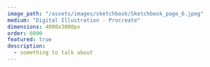 ```yaml
---
image_path: "/assets/images/sketchbook/Sketchbook_page_6.jpeg"
medium: "Digital Illustration - Procreate"
dimensions: 4000x3000px 
order: 6000
featured: true
description:
  - something to talk about 
---
```


